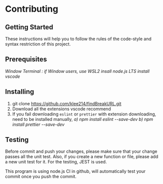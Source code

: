 # Contributing
## Getting Started
These instructions will help you to follow the rules of the code-style and syntax restriction of this project. 
## Prerequisites
_Window Terminal : if Window users, use WSL2_
_insall node.js LTS_ 
_install vscode_ 

## Installing
1. git clone https://github.com/klee214/findBreakURL.git
2. Download all the extensions vscode recommend
3. If you fail downloading `eslint` or `prettier` with extension downloading, need to be installed manually,
_a) npm install eslint --save-dev_
_b) npm install prettier --save-dev_

## Testing
Before commit and push your changes, please make sure that your change passes all the unit test. 
Also, if you create a new function or file, please add a new unit test for it. For the testing, JEST is used. 

This program is using node.js CI in github, will automatically test your commit once you push the commit. 